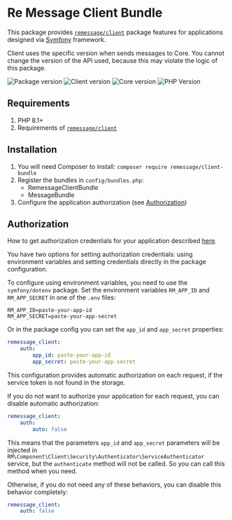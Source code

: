 # Re Message Client Bundle

This package provides [`remessage/client`](https://github.com/re-message/client) package features for applications designed via [Symfony](https://symfony.com) framework.

Client uses the specific version when sends messages to Core. You cannot change the version of the API used, because this may violate the logic of this package.

![Package version](https://img.shields.io/packagist/v/remessage/client-bundle?style=for-the-badge)
![Client version](https://img.shields.io/static/v1?label=Client&message=^0.8.1&color=blue&style=for-the-badge)
![Core version](https://img.shields.io/static/v1?label=Core&message=1.0&color=blue&style=for-the-badge)
![PHP Version](https://img.shields.io/static/v1?label=PHP&message=^8.1&color=blue&style=for-the-badge)

## Requirements

1. PHP 8.1+
2. Requirements of [`remessage/client`](https://github.com/re-message/client)

## Installation

1. You will need Composer to install: `composer require remessage/client-bundle`
2. Register the bundles in `config/bundles.php`:
    * RemessageClientBundle
    * MessageBundle
3. Configure the application authorization (see [Authorization](#authorization))

## Authorization

How to get authorization credentials for your application described [here](https://dev.remessage.ru/authorization).

You have two options for setting authorization credentials: using environment variables and setting credentials directly in the package configuration.

To configure using environment variables, you need to use the `symfony/dotenv` package. Set the environment variables `RM_APP_ID` and` RM_APP_SECRET` in one of the `.env` files:
```dotenv
RM_APP_ID=paste-your-app-id
RM_APP_SECRET=paste-your-app-secret
```

Or in the package config you can set the `app_id` and `app_secret` properties:
```yaml
remessage_client:
    auth:
        app_id: paste-your-app-id
        app_secret: paste-your-app-secret
```

This configuration provides automatic authorization on each request, if the service token is not found in the storage.

If you do not want to authorize your application for each request, you can disable automatic authorization:
```yaml
remessage_client:
    auth:
        auto: false
```
This means that the parameters `app_id` and `app_secret` parameters will be injected in `RM\Component\Client\Security\Authenticator\ServiceAuthenticator` service, but the `authenticate` method will not be called. So you can call this method when you need.

Otherwise, if you do not need any of these behaviors, you can disable this behavior completely:
```yaml
remessage_client:
    auth: false
```
